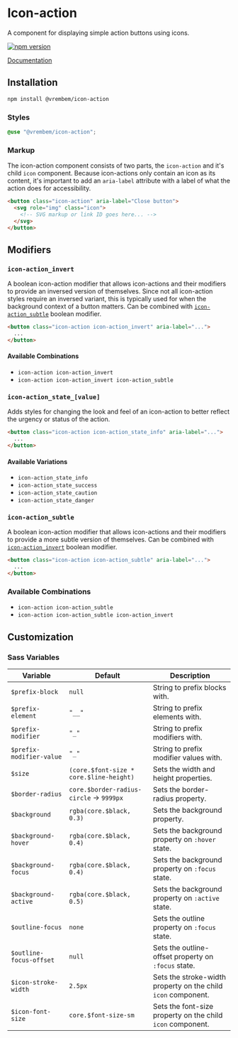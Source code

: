 # Icon-action

A component for displaying simple action buttons using icons.

[![npm version](https://img.shields.io/npm/v/%40vrembem%2Ficon-action.svg)](https://www.npmjs.com/package/%40vrembem%2Ficon-action)

[Documentation](https://vrembem.com/packages/icon-action)

## Installation

```sh
npm install @vrembem/icon-action
```

### Styles

```scss
@use "@vrembem/icon-action";
```

### Markup

The icon-action component consists of two parts, the `icon-action` and it's child `icon` component. Because icon-actions only contain an icon as its content, it's important to add an `aria-label` attribute with a label of what the action does for accessibility.

```html
<button class="icon-action" aria-label="Close button">
  <svg role="img" class="icon">
    <!-- SVG markup or link ID goes here... -->
  </svg>
</button>
```

## Modifiers

### `icon-action_invert`

A boolean icon-action modifier that allows icon-actions and their modifiers to provide an inversed version of themselves. Since not all icon-action styles require an inversed variant, this is typically used for when the background context of a button matters. Can be combined with [`icon-action_subtle`](#icon-action_subtle) boolean modifier.

```html
<button class="icon-action icon-action_invert" aria-label="...">
  ...
</button>
```

#### Available Combinations

- `icon-action icon-action_invert`
- `icon-action icon-action_invert icon-action_subtle`

### `icon-action_state_[value]`

Adds styles for changing the look and feel of an icon-action to better reflect the urgency or status of the action.

```html
<button class="icon-action icon-action_state_info" aria-label="...">
  ...
</button>
```

#### Available Variations

- `icon-action_state_info`
- `icon-action_state_success`
- `icon-action_state_caution`
- `icon-action_state_danger`

### `icon-action_subtle`

A boolean icon-action modifier that allows icon-actions and their modifiers to provide a more subtle version of themselves. Can be combined with [`icon-action_invert`](#icon-action_invert) boolean modifier.

```html
<button class="icon-action icon-action_subtle" aria-label="...">
  ...
</button>
```

### Available Combinations

- `icon-action icon-action_subtle`
- `icon-action icon-action_subtle icon-action_invert`

## Customization

### Sass Variables

| Variable                 | Default                                      | Description                                                   |
| ------------------------ | -------------------------------------------- | ------------------------------------------------------------- |
| `$prefix-block`          | `null`                                       | String to prefix blocks with.                                 |
| `$prefix-element`        | `"__"`                                       | String to prefix elements with.                               |
| `$prefix-modifier`       | `"_"`                                        | String to prefix modifiers with.                              |
| `$prefix-modifier-value` | `"_"`                                        | String to prefix modifier values with.                        |
| `$size`                  | `(core.$font-size * core.$line-height)`      | Sets the width and height properties.                         |
| `$border-radius`         | `core.$border-radius-circle` &rarr; `9999px` | Sets the border-radius property.                              |
| `$background`            | `rgba(core.$black, 0.3)`                     | Sets the background property.                                 |
| `$background-hover`      | `rgba(core.$black, 0.4)`                     | Sets the background property on `:hover` state.               |
| `$background-focus`      | `rgba(core.$black, 0.4)`                     | Sets the background property on `:focus` state.               |
| `$background-active`     | `rgba(core.$black, 0.5)`                     | Sets the background property on `:active` state.              |
| `$outline-focus`         | `none`                                       | Sets the outline property on `:focus` state.                  |
| `$outline-focus-offset`  | `null`                                       | Sets the outline-offset property on `:focus` state.           |
| `$icon-stroke-width`     | `2.5px`                                      | Sets the stroke-width property on the child `icon` component. |
| `$icon-font-size`        | `core.$font-size-sm`                         | Sets the font-size property on the child `icon` component.    |
